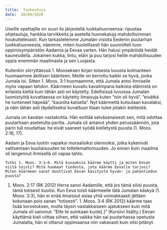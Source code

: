 ```yaml
---
title:  Tunkeutuja
date:  28/09/2020
---
```


Useille opettajille on suuri ilo järjestellä luokkahuoneensa: ripustaa ohjetauluja, hankkia tarvikkeita ja asetella huonekaluja mahdollisimman houkuttelevasti. Kun tarkastelemme Jumalan visiota Eedenin puutarhan luokkahuoneesta, näemme, miten huolellisesti hän suunnitteli tuon oppimisympäristön Aadamia ja Eevaa varten. Hän halusi ympäröidä heidät kauneudella. Jokainen kukka, lintu, eläin ja puu tarjosi heille mahdollisuuden oppia enemmän maailmasta ja sen Luojasta.

Kuitenkin siirryttäessä 1. Mooseksen kirjan toisesta luvusta kolmanteen huomaamme äkillisen käänteen. Meille on kerrottu kaikki se hyvä, jonka Jumala loi. Sitten 1. Moos. 3:1 huomaamme, että Jumala antoi ihmiselle myös vapaan tahdon. Käärmeen kuvailu kavalimpana kaikista eläimistä on erilaista kieltä kuin tähän asti on käytetty. Edellisissä luvuissa Jumalan luomistyötä kuvattaessa on käytetty ilmaisuja kuten ”niin oli hyvä”, ”eivätkä he tunteneet häpeää”, ”kauniita katsella”. Nyt käärmettä kutsutaan kavalaksi, ja näin tähän asti täydelliseksi kuvattuun tilaan tulee jotakin kielteistä.

Jumala on kavalan vastakohta. Hän esittää selväsanaisesti sen, mitä odottaa puutarhaan asetetulta parilta. Jumala oli antanut yhden perussäännön, jota parin tuli noudattaa: he eivät saaneet syödä kielletystä puusta (1. Moos. 2:16, 17).

Aadam ja Eeva luotiin vapaiksi moraalisiksi olennoiksi, jotka kykenivät valitsemaan kuuliaisuuden tai tottelemattomuuden. Jo ennen kuin maailma oli langennut ihmisellä oli vapaa tahto.

`Tutki 1. Moos. 3:1–6. Mitä kuvauksia käärme käytti ja miten Eevan niitä toisti? Mitä huomaat tiedosta, jota käärme Eevalle tarjosi? Miten käärmeen sanat muuttivat Eevan käsitystä hyvän- ja pahantiedon puusta?`

1. Moos. 2:17 (RK 2012) Herra sanoi Aadamille, että jos tämä söisi puusta, tämä totisesti kuolisi. Kun Eeva toisti käärmeelle tätä Jumalan käskyä (1. Moos. 3:3), hän ei enää ilmaissut asiaa yhtä voimakkaasti jättäen kokonaan pois sanan ”totisesti”. 1. Moos. 3:4 (RK 2012) käärme taas lisää korostuksen, mutta täysin vastakkaiseen ajatukseen kuin mitä Jumala oli sanonut: ”Ette te suinkaan kuole[.]” (Kursiivi lisätty.) Eevan käyttämä kieli viittaa siihen, että vaikka hän sai puutarhassa opetusta Jumalalta, hän ei ottanut oppimaansa niin vakavasti kuin olisi pitänyt.